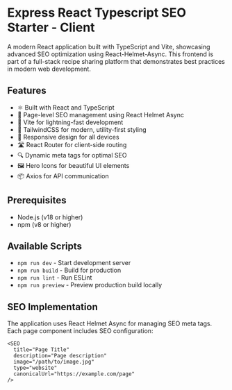 # Express React Typescript SEO Starter - Client

A modern React application built with TypeScript and Vite, showcasing advanced SEO optimization using React-Helmet-Async. This frontend is part of a full-stack recipe sharing platform that demonstrates best practices in modern web development.

## Features

- ⚛️ Built with React and TypeScript
- 🎯 Page-level SEO management using React Helmet Async
- 🚀 Vite for lightning-fast development
- 🎨 TailwindCSS for modern, utility-first styling
- 📱 Responsive design for all devices
- 🛣️ React Router for client-side routing
- 🔍 Dynamic meta tags for optimal SEO
- 🖼️ Hero Icons for beautiful UI elements
- 📦 Axios for API communication

## Prerequisites

- Node.js (v18 or higher)
- npm (v8 or higher)

## Available Scripts

- `npm run dev` - Start development server
- `npm run build` - Build for production
- `npm run lint` - Run ESLint
- `npm run preview` - Preview production build locally


## SEO Implementation

The application uses React Helmet Async for managing SEO meta tags. Each page component includes SEO configuration:

```tsx
<SEO
  title="Page Title"
  description="Page description"
  image="/path/to/image.jpg"
  type="website"
  canonicalUrl="https://example.com/page"
/>
```